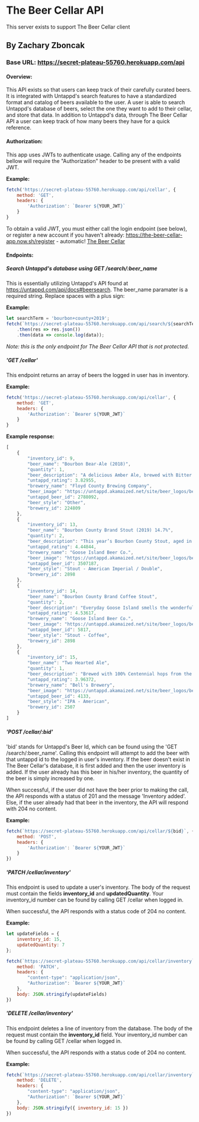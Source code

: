 # The Beer Cellar API

This server exists to support The Beer Cellar client

## By Zachary Zboncak

### Base URL: https://secret-plateau-55760.herokuapp.com/api

#### Overview:

This API exists so that users can keep track of their carefully curated beers. It is integrated with Untappd's search features to have a standardized format and catalog of beers available to the user. A user is able to search Untappd's database of beers, select the one they want to add to their cellar, and store that data. In addition to Untappd's data, through The Beer Cellar API a user can keep track of how many beers they have for a quick reference.

#### Authorization:

This app uses JWTs to authenticate usage. Calling any of the endpoints bellow will require the "Authorization" header to be present with a valid JWT.

**Example:**

```javascript
fetch('https://secret-plateau-55760.herokuapp.com/api/cellar', {
    method: 'GET',
    headers: {
        'Authorization': `Bearer ${YOUR_JWT}`
    }
}
```

To obtain a valid JWT, you must either call the login endpoint (see below), or register a new account if you haven't already: 
https://the-beer-cellar-app.now.sh/register - automatic!
[The Beer Cellar](https://the-beer-cellar-app.now.sh/register)

#### Endpoints:

##### Search Untappd's database using GET /search/:beer_name

This is essentially utilizing Untappd's API found at https://untappd.com/api/docs#beersearch. The beer_name paramater is a required string. Replace spaces with a plus sign:

**Example:**
```javascript
let searchTerm = 'bourbon+county+2019';
fetch(`https://secret-plateau-55760.herokuapp.com/api/search/${searchTerm}`)
    .then(res => res.json())
    .then(data => console.log(data));
```
*Note: this is the only endpoint for The Beer Cellar API that is not protected.*

##### 'GET /cellar'

This endpoint returns an array of beers the logged in user has in inventory. 

**Example:**
```javascript
fetch('https://secret-plateau-55760.herokuapp.com/api/cellar', {
    method: 'GET',
    headers: {
        'Authorization': `Bearer ${YOUR_JWT}`
    }
}
```

**Example response:**
```javascript
[
    {
        "inventory_id": 9,
        "beer_name": "Bourbon Bear-Ale (2018)",
        "quantity": 1,
        "beer_description": "A delicious Amber Ale, brewed with Bitter Orange Peel, Coriander and then seasonally Aged in Four Roses Kentucky Bourbon Barrels",
        "untappd_rating": 3.82955,
        "brewery_name": "Floyd County Brewing Company",
        "beer_image": "https://untappd.akamaized.net/site/beer_logos/beer-2788092_82dfd_sm.jpeg",
        "untappd_beer_id": 2788092,
        "beer_style": "Other",
        "brewery_id": 224809
    },
    {
        "inventory_id": 13,
        "beer_name": "Bourbon County Brand Stout (2019) 14.7%",
        "quantity": 2,
        "beer_description": "This year’s Bourbon County Stout, aged in a mix of Heaven Hill, Buffalo Trace, and Wild Turkey barrels, yields a rich, complex mouthfeel. Flavors of cocoa, fudge, vanilla, caramel, almond, plus leather and tobacco, permeate this beer and deepen with each sip. We’ve bottled Bourbon County Stout for 15 years and this year’s vintage is one that you will want to hold on to for years to come.",
        "untappd_rating": 4.44844,
        "brewery_name": "Goose Island Beer Co.",
        "beer_image": "https://untappd.akamaized.net/site/beer_logos/beer-3200860_3e2be_sm.jpeg",
        "untappd_beer_id": 3507187,
        "beer_style": "Stout - American Imperial / Double",
        "brewery_id": 2898
    },
    {
        "inventory_id": 14,
        "beer_name": "Bourbon County Brand Coffee Stout",
        "quantity": 2,
        "beer_description": "Everyday Goose Island smells the wonderful coffee roasting next to our brewery at Chicago's Intelligentsia Coffee and Tea. They put the same passion and skill into their coffee as Goose Island does with its beer. This excellent stout is made with Black Cat Espresso beans from our friends next door. You'll like the combination.",
        "untappd_rating": 4.53617,
        "brewery_name": "Goose Island Beer Co.",
        "beer_image": "https://untappd.akamaized.net/site/beer_logos/beer-5817_24ce1_sm.jpeg",
        "untappd_beer_id": 5817,
        "beer_style": "Stout - Coffee",
        "brewery_id": 2898
    },
    {
        "inventory_id": 15,
        "beer_name": "Two Hearted Ale",
        "quantity": 1,
        "beer_description": "Brewed with 100% Centennial hops from the Pacific Northwest and named after the Two Hearted River in Michigan’s Upper Peninsula, this IPA is bursting with hop aromas ranging from pine to grapefruit from massive hop additions in both the kettle and the fermenter.\r\n\r\nPerfectly balanced with a malt backbone and combined with the signature fruity aromas of Bell's house yeast, this beer is remarkably drinkable and well suited for adventures everywhere.",
        "untappd_rating": 3.96372,
        "brewery_name": "Bell's Brewery",
        "beer_image": "https://untappd.akamaized.net/site/beer_logos/beer-4133_13fdb_sm.jpeg",
        "untappd_beer_id": 4133,
        "beer_style": "IPA - American",
        "brewery_id": 2507
    }
]
```

##### 'POST /cellar/:bid'

'bid' stands for Untappd's Beer Id, which can be found using the 'GET /search/:beer_name'. Calling this endpoint will attempt to add the beer with that untappd id to the logged in user's inventory. If the beer doesn't exist in The Beer Cellar's database, it is first added and then the user inventory is added. If the user already has this beer in his/her inventory, the quantity of the beer is simply increased by one.

When successful, if the user did not have the beer prior to making the call, the API responds with a status of 201 and the message 'Inventory added'. Else, if the user already had that beer in the inventory, the API will respond with 204 no content.

**Example:**
```javascript
fetch(`https://secret-plateau-55760.herokuapp.com/api/cellar/${bid}`, {
    method: 'POST',
    headers: {
        'Authorization': `Bearer ${YOUR_JWT}`
    }
})
```

##### 'PATCH /cellar/inventory'

This endpoint is used to update a user's inventory. The body of the request must contain the fields **inventory_id** and **updatedQuantity**. Your inventory_id number can be found by calling GET /cellar when logged in.

When successful, the API responds with a status code of 204 no content.

**Example:**
```javascript
let updateFields = {
    inventory_id: 15,
    updatedQuantity: 7
};

fetch(`https://secret-plateau-55760.herokuapp.com/api/cellar/inventory`, {
    method: 'PATCH',
    headers: {
        "content-type": "application/json",
        "Authorization": `Bearer ${YOUR_JWT}`
    },
    body: JSON.stringify(updateFields)
})
```

##### 'DELETE /cellar/inventory'

This endpoint deletes a line of inventory from the database. The body of the request must contain the **inventory_id** field. Your inventory_id number can be found by calling GET /cellar when logged in.

When successful, the API responds with a status code of 204 no content.

**Example:**
```javascript
fetch(`https://secret-plateau-55760.herokuapp.com/api/cellar/inventory`, {
    method: 'DELETE',
    headers: {
        "content-type": "application/json",
        "Authorization": `Bearer ${YOUR_JWT}`
    },
    body: JSON.stringify({ inventory_id: 15 })
})
```